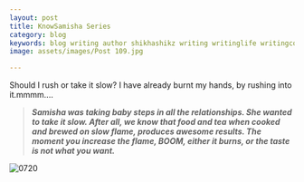 ```yaml
---
layout: post
title: KnowSamisha Series
category: blog
keywords: blog writing author shikhashikz writing writinglife writingcommunity dailyblogpost dailyblogpostchallenge knowsamisha shikhashikz
image: assets/images/Post 109.jpg

---
```

Should I rush or take it slow? I have already burnt my hands, by rushing into it.mmmm....

>***Samisha was taking baby steps in all the relationships. She wanted to take it slow. After all, we know that food and tea when cooked and brewed on slow flame, produces awesome results. The moment you increase the flame, BOOM, either it burns, or the taste is not what you want.***
>

![0720](https://user-images.githubusercontent.com/21696121/126325509-8d80cd8f-5b9e-4866-8962-93dbb8331de1.jpg)


